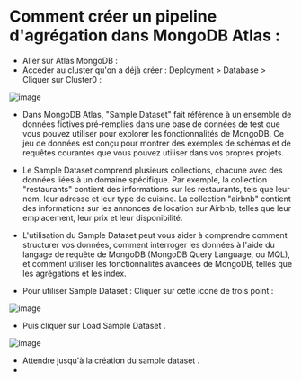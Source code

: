 # Comment créer un pipeline d'agrégation dans MongoDB Atlas :


- Aller sur Atlas MongoDB :
- Accéder au cluster qu'on a déjà créer : Deployment > Database > Cliquer sur Cluster0 :

![image](https://user-images.githubusercontent.com/123749462/225948624-186b4810-224e-40dd-ab38-f006e32b1ec0.png)

- Dans MongoDB Atlas, "Sample Dataset" fait référence à un ensemble de données fictives pré-remplies dans une base de données de test que vous pouvez utiliser pour explorer les fonctionnalités de MongoDB. Ce jeu de données est conçu pour montrer des exemples de schémas et de requêtes courantes que vous pouvez utiliser dans vos propres projets.

- Le Sample Dataset comprend plusieurs collections, chacune avec des données liées à un domaine spécifique. Par exemple, la collection "restaurants" contient des informations sur les restaurants, tels que leur nom, leur adresse et leur type de cuisine. La collection "airbnb" contient des informations sur les annonces de location sur Airbnb, telles que leur emplacement, leur prix et leur disponibilité.

- L'utilisation du Sample Dataset peut vous aider à comprendre comment structurer vos données, comment interroger les données à l'aide du langage de requête de MongoDB (MongoDB Query Language, ou MQL), et comment utiliser les fonctionnalités avancées de MongoDB, telles que les agrégations et les index.
- Pour utiliser Sample Dataset : Cliquer sur cette icone de trois point :

![image](https://user-images.githubusercontent.com/123749462/225950564-b4d0b8eb-283e-4dfb-8c44-0ddfd6c0ae20.png)

- Puis cliquer sur Load Sample Dataset .

![image](https://user-images.githubusercontent.com/123749462/225950859-af9f5d6f-e719-4727-91aa-fa521d65a8b5.png)

- Attendre jusqu'à la création du sample dataset .
- 



